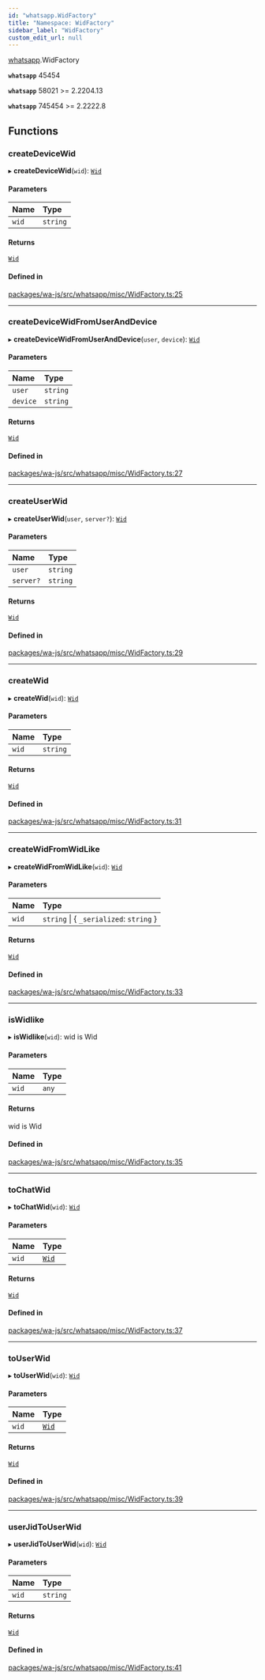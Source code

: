 ```yaml
---
id: "whatsapp.WidFactory"
title: "Namespace: WidFactory"
sidebar_label: "WidFactory"
custom_edit_url: null
---
```


[whatsapp](whatsapp.md).WidFactory

**`whatsapp`** 45454

**`whatsapp`** 58021 >= 2.2204.13

**`whatsapp`** 745454 >= 2.2222.8

## Functions

### createDeviceWid

▸ **createDeviceWid**(`wid`): [`Wid`](../classes/whatsapp.Wid.md)

#### Parameters

| Name | Type |
| :------ | :------ |
| `wid` | `string` |

#### Returns

[`Wid`](../classes/whatsapp.Wid.md)

#### Defined in

[packages/wa-js/src/whatsapp/misc/WidFactory.ts:25](https://github.com/wppconnect-team/wa-js/blob/main/src/whatsapp/misc/WidFactory.ts#L25)

___

### createDeviceWidFromUserAndDevice

▸ **createDeviceWidFromUserAndDevice**(`user`, `device`): [`Wid`](../classes/whatsapp.Wid.md)

#### Parameters

| Name | Type |
| :------ | :------ |
| `user` | `string` |
| `device` | `string` |

#### Returns

[`Wid`](../classes/whatsapp.Wid.md)

#### Defined in

[packages/wa-js/src/whatsapp/misc/WidFactory.ts:27](https://github.com/wppconnect-team/wa-js/blob/main/src/whatsapp/misc/WidFactory.ts#L27)

___

### createUserWid

▸ **createUserWid**(`user`, `server?`): [`Wid`](../classes/whatsapp.Wid.md)

#### Parameters

| Name | Type |
| :------ | :------ |
| `user` | `string` |
| `server?` | `string` |

#### Returns

[`Wid`](../classes/whatsapp.Wid.md)

#### Defined in

[packages/wa-js/src/whatsapp/misc/WidFactory.ts:29](https://github.com/wppconnect-team/wa-js/blob/main/src/whatsapp/misc/WidFactory.ts#L29)

___

### createWid

▸ **createWid**(`wid`): [`Wid`](../classes/whatsapp.Wid.md)

#### Parameters

| Name | Type |
| :------ | :------ |
| `wid` | `string` |

#### Returns

[`Wid`](../classes/whatsapp.Wid.md)

#### Defined in

[packages/wa-js/src/whatsapp/misc/WidFactory.ts:31](https://github.com/wppconnect-team/wa-js/blob/main/src/whatsapp/misc/WidFactory.ts#L31)

___

### createWidFromWidLike

▸ **createWidFromWidLike**(`wid`): [`Wid`](../classes/whatsapp.Wid.md)

#### Parameters

| Name | Type |
| :------ | :------ |
| `wid` | `string` \| { `_serialized`: `string`  } |

#### Returns

[`Wid`](../classes/whatsapp.Wid.md)

#### Defined in

[packages/wa-js/src/whatsapp/misc/WidFactory.ts:33](https://github.com/wppconnect-team/wa-js/blob/main/src/whatsapp/misc/WidFactory.ts#L33)

___

### isWidlike

▸ **isWidlike**(`wid`): wid is Wid

#### Parameters

| Name | Type |
| :------ | :------ |
| `wid` | `any` |

#### Returns

wid is Wid

#### Defined in

[packages/wa-js/src/whatsapp/misc/WidFactory.ts:35](https://github.com/wppconnect-team/wa-js/blob/main/src/whatsapp/misc/WidFactory.ts#L35)

___

### toChatWid

▸ **toChatWid**(`wid`): [`Wid`](../classes/whatsapp.Wid.md)

#### Parameters

| Name | Type |
| :------ | :------ |
| `wid` | [`Wid`](../classes/whatsapp.Wid.md) |

#### Returns

[`Wid`](../classes/whatsapp.Wid.md)

#### Defined in

[packages/wa-js/src/whatsapp/misc/WidFactory.ts:37](https://github.com/wppconnect-team/wa-js/blob/main/src/whatsapp/misc/WidFactory.ts#L37)

___

### toUserWid

▸ **toUserWid**(`wid`): [`Wid`](../classes/whatsapp.Wid.md)

#### Parameters

| Name | Type |
| :------ | :------ |
| `wid` | [`Wid`](../classes/whatsapp.Wid.md) |

#### Returns

[`Wid`](../classes/whatsapp.Wid.md)

#### Defined in

[packages/wa-js/src/whatsapp/misc/WidFactory.ts:39](https://github.com/wppconnect-team/wa-js/blob/main/src/whatsapp/misc/WidFactory.ts#L39)

___

### userJidToUserWid

▸ **userJidToUserWid**(`wid`): [`Wid`](../classes/whatsapp.Wid.md)

#### Parameters

| Name | Type |
| :------ | :------ |
| `wid` | `string` |

#### Returns

[`Wid`](../classes/whatsapp.Wid.md)

#### Defined in

[packages/wa-js/src/whatsapp/misc/WidFactory.ts:41](https://github.com/wppconnect-team/wa-js/blob/main/src/whatsapp/misc/WidFactory.ts#L41)
